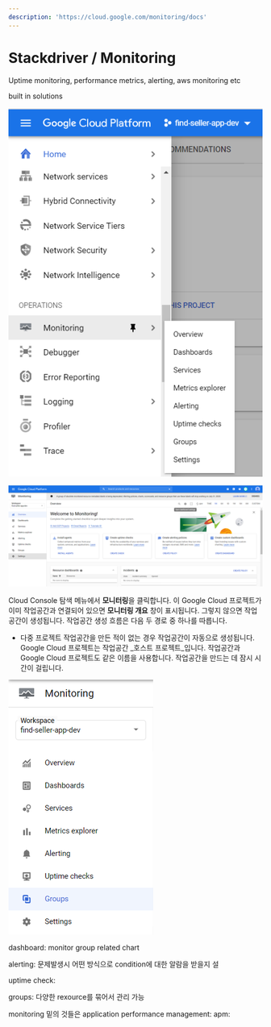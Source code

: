 ```yaml
---
description: 'https://cloud.google.com/monitoring/docs'
---
```


# Stackdriver / Monitoring

Uptime monitoring, performance metrics, alerting, aws monitoring etc

built in solutions

![](../../../.gitbook/assets/image%20%28110%29.png)

![](../../../.gitbook/assets/image%20%28126%29.png)



Cloud Console 탐색 메뉴에서 **모니터링**을 클릭합니다. 이 Google Cloud 프로젝트가 이미 작업공간과 연결되어 있으면 **모니터링 개요** 창이 표시됩니다. 그렇지 않으면 작업공간이 생성됩니다. 작업공간 생성 흐름은 다음 두 경로 중 하나를 따릅니다.

* 다중 프로젝트 작업공간을 만든 적이 없는 경우 작업공간이 자동으로 생성됩니다. Google Cloud 프로젝트는 작업공간 _호스트 프로젝트_입니다. 작업공간과 Google Cloud 프로젝트도 같은 이름을 사용합니다. 작업공간을 만드는 데 잠시 시간이 걸립니다.



![](../../../.gitbook/assets/image%20%28129%29.png)

dashboard: monitor group related chart

alerting: 문제발생시 어떤 방식으로 condition에 대한 알람을 받을지 설

uptime check: 

groups: 다양한 rexource를 묶어서 관리 가능

monitoring 밑의 것들은 application performance management: apm: 



